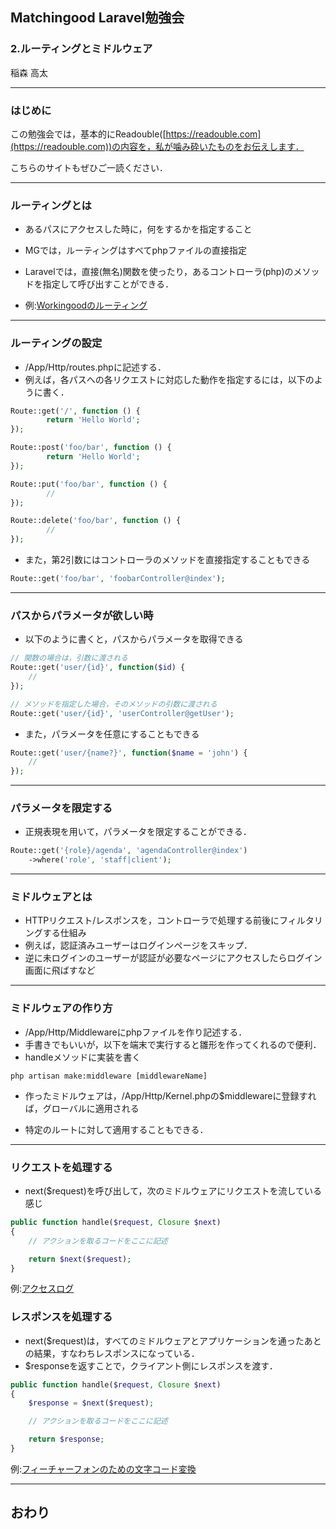 ## Matchingood Laravel勉強会
### 2.ルーティングとミドルウェア
稲森 高太

---

### はじめに
この勉強会では，基本的にReadouble([https://readouble.com](https://readouble.com))の内容を，私が噛み砕いたものをお伝えします．

こちらのサイトもぜひご一読ください．

---

### ルーティングとは
* あるパスにアクセスした時に，何をするかを指定すること
* MGでは，ルーティングはすべてphpファイルの直接指定
* Laravelでは，直接(無名)関数を使ったり，あるコントローラ(php)のメソッドを指定して呼び出すことができる．

* 例:[Workingoodのルーティング](https://github.com/matchingood/haken_mypage/blob/master/app/Http/routes.php)

---

### ルーティングの設定
* /App/Http/routes.phpに記述する．
* 例えば，各パスへの各リクエストに対応した動作を指定するには，以下のように書く．

```php
Route::get('/', function () {
        return 'Hello World';
});

Route::post('foo/bar', function () {
        return 'Hello World';
});

Route::put('foo/bar', function () {
        //
});

Route::delete('foo/bar', function () {
        //
});
```

>>>

* また，第2引数にはコントローラのメソッドを直接指定することもできる

```php
Route::get('foo/bar', 'foobarController@index');
```

---

### パスからパラメータが欲しい時
* 以下のように書くと，パスからパラメータを取得できる

```php
// 関数の場合は，引数に渡される
Route::get('user/{id}', function($id) {
    //
});

// メソッドを指定した場合，そのメソッドの引数に渡される
Route::get('user/{id}', 'userController@getUser');
```

>>>

* また，パラメータを任意にすることもできる

```php
Route::get('user/{name?}', function($name = 'john') {
    //
});
```

---

### パラメータを限定する

* 正規表現を用いて，パラメータを限定することができる．

```php
Route::get('{role}/agenda', 'agendaController@index')
    ->where('role', 'staff|client');
```

---

### ミドルウェアとは
* HTTPリクエスト/レスポンスを，コントローラで処理する前後にフィルタリングする仕組み
* 例えば，認証済みユーザーはログインページをスキップ．
* 逆に未ログインのユーザーが認証が必要なページにアクセスしたらログイン画面に飛ばすなど
---

### ミドルウェアの作り方
* /App/Http/Middlewareにphpファイルを作り記述する．
* 手書きでもいいが，以下を端末で実行すると雛形を作ってくれるので便利．
* handleメソッドに実装を書く
```
php artisan make:middleware [middlewareName]
```


>>>

* 作ったミドルウェアは，/App/Http/Kernel.phpの$middlewareに登録すれば，グローバルに適用される

* 特定のルートに対して適用することもできる．

---

### リクエストを処理する
* next($request)を呼び出して，次のミドルウェアにリクエストを流している感じ

```php
public function handle($request, Closure $next)
{
    // アクションを取るコードをここに記述

    return $next($request);
}
```
例:[アクセスログ](https://github.com/matchingood/haken_mypage/blob/master/app/Http/Middleware/AccessLogger.php)

>>>

### レスポンスを処理する
* next($request)は，すべてのミドルウェアとアプリケーションを通ったあとの結果，すなわちレスポンスになっている．
* $responseを返すことで，クライアント側にレスポンスを渡す．

```php
public function handle($request, Closure $next)
{
    $response = $next($request);

    // アクションを取るコードをここに記述

    return $response;
}
```

例:[フィーチャーフォンのための文字コード変換](https://github.com/matchingood/haken_mypage/blob/master/app/Http/Middleware/SupportFeaturePhone.php)

---

## おわり

